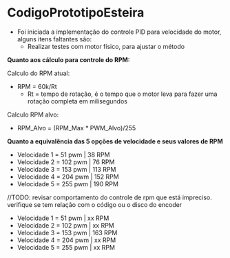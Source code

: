 # CodigoPrototipoEsteira



- Foi iniciada a implementação do controle PID para velocidade do motor, alguns itens faltantes são:
  - Realizar testes com motor físico, para ajustar o método



**Quanto aos cálculo para controle do RPM:**

Calculo do RPM atual:

* RPM = 60k/Rt
  * Rt = tempo de rotação, é o tempo que o motor leva para fazer uma rotação completa em milisegundos

Calculo RPM alvo:

* RPM_Alvo = (RPM_Max * PWM_Alvo)/255



**Quanto a equivalência das 5 opções de velocidade e seus valores de RPM**

- Velocidade 1 = 51  pwm  | 38  RPM
- Velocidade 2 = 102 pwm  | 76  RPM
- Velocidade 3 = 153 pwm  | 113 RPM
- Velocidade 4 = 204 pwm  | 152 RPM
- Velocidade 5 = 255 pwm  | 190 RPM



//TODO:
revisar comportamento do controle de rpm que está impreciso. verifique se tem relação com o código ou o disco do encoder

- Velocidade 1 = 51  pwm  | xx  RPM
- Velocidade 2 = 102 pwm  | xx  RPM
- Velocidade 3 = 153 pwm  | 163 RPM
- Velocidade 4 = 204 pwm  | xx RPM
- Velocidade 5 = 255 pwm  | xx RPM